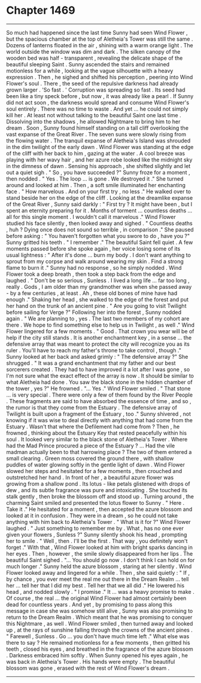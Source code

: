 
# Chapter 1469


---

So much had happened since the last time Sunny had seen Wind Flower , but the spacious chamber at the top of Aletheia's Tower was still the same . Dozens of lanterns floated in the air , shining with a warm orange light . The world outside the window was dim and dark . The silken canopy of the wooden bed was half - transparent , revealing the delicate shape of the beautiful sleeping Saint .
Sunny ascended the stairs and remained motionless for a while , looking at the vague silhouette with a heavy expression . Then , he sighed and shifted his perception , peering into Wind Flower's soul . There , the seed of the repulsive darkness had already grown larger .
'So fast . '
Corruption was spreading so fast . Its seed had been like a tiny speck before , but now , it was already like a pearl . If Sunny did not act soon , the darkness would spread and consume Wind Flower's soul entirely . There was no time to waste . And yet ... he could not simply kill her . At least not without talking to the beautiful Saint one last time .
Dissolving into the shadows , he allowed Nightmare to bring him to her dream . Soon , Sunny found himself standing on a tall cliff overlooking the vast expanse of the Great River . The seven suns were slowly rising from the flowing water . The tranquil expanse of Aletheia's Island was shrouded in the dim twilight of the early dawn .
Wind Flower was standing at the edge of the cliff with her back to him , gazing at the water . A cool breeze was playing with her wavy hair , and her azure robe looked like the midnight sky in the dimness of dawn . Sensing his approach , she shifted slightly and let out a quiet sigh .
" So , you have succeeded ?"
Sunny froze for a moment , then nodded .
" Yes . The loop ... is gone . We destroyed it ."
She turned around and looked at him . Then , a soft smile illuminated her enchanting face .
" How marvelous . And on your first try , no less ."
He walked over to stand beside her on the edge of the cliff . Looking at the dreamlike expanse of the Great River , Sunny said darkly :
" First try ? It might have been , but I spent an eternity preparing for it . Months of torment ... countless deaths ... all for this single moment . I wouldn't call it marvelous ."
Wind Flower studied his face silently , then looked away and sighed .
" Countless deaths , huh ? Dying once does not sound so terrible , in comparison ."
She paused before asking :
" You haven't forgotten what you swore to do , have you ?"
Sunny gritted his teeth .
" I remember ."
The beautiful Saint fell quiet . A few moments passed before she spoke again , her voice losing some of its usual lightness :
" After it's done ... burn my body . I don't want anything to sprout from my corpse and walk around wearing my skin . Find a strong flame to burn it ."
Sunny had no response , so he simply nodded . Wind Flower took a deep breath , then took a step back from the edge and laughed .
" Don't be so serious , Sunless . I lived a long life ... far too long , really . Gods , I am older than my grandmother was when she passed away - by a few centuries , at least . Ah , these old bones of mine have had enough ."
Shaking her head , she walked to the edge of the forest and put her hand on the trunk of an ancient pine .
" Are you going to visit Twilight before sailing for Verge ?"
Following her into the forest , Sunny nodded again .
" We are planning to , yes . The last two members of my cohort are there . We hope to find something else to help us in Twilight , as well ."
Wind Flower lingered for a few moments .
" Good . That crown you wear will be of help if the city still stands . It is another enchantment key , in a sense ... the defensive array that was meant to protect the city will recognize you as its ruler . You'll have to reach my father's throne to take control , though ."
Sunny looked at her back and asked grimly :
" The defensive array ?"
She shrugged .
" It was a grand enchantment that my father and our best sorcerers created . They had to have improved it a lot after I was gone , so I'm not sure what the exact effect of the array is now . It should be similar to what Aletheia had done . You saw the black stone in the hidden chamber of the tower , yes ?"
He frowned .
"... Yes ."
Wind Flower smiled .
" That stone ... is very special . There were only a few of them found by the River People . These fragments are said to have absorbed the essence of time , and so , the rumor is that they come from the Estuary . The defensive array of Twilight is built upon a fragment of the Estuary , too ."
Sunny shivered , not knowing if it was wise to deal directly with anything that had come from the Estuary . Wasn't that where the Defilement had come from ?
Then , he frowned , thinking about the Estuary Key that rested peacefully within his soul . It looked very similar to the black stone of Aletheia's Tower . Where had the Mad Prince procured a piece of the Estuary ?
... Had the vile madman actually been to that harrowing place ?
The two of them entered a small clearing . Green moss covered the ground there , with shallow puddles of water glowing softly in the gentle light of dawn . Wind Flower slowed her steps and hesitated for a few moments , then crouched and outstretched her hand .
In front of her , a beautiful azure flower was growing from a shallow pond . Its lotus - like petals glistened with drops of dew , and its subtle fragrance was pure and intoxicating . She touched its stalk gently , then broke the blossom off and stood up .
Turning around , the charming Saint smiled and presented the lotus flower to Sunny .
" Here . Take it ."
He hesitated for a moment , then accepted the azure blossom and looked at it in confusion . They were in a dream , so he could not take anything with him back to Aletheia's Tower .
" What is it for ?"
Wind Flower laughed .
" Just something to remember me by . What , has no one ever given your flowers , Sunless ?"
Sunny silently shook his head , prompting her to smile .
" Well , then . I'll be the first . That way , you definitely won't forget ."
With that , Wind Flower looked at him with bright sparks dancing in her eyes .
Then , however , the smile slowly disappeared from her lips . The beautiful Saint sighed .
"... You should go now . I don't think I can hold on for much longer ."
Sunny held the azure blossom , staring at her silently .
Wind Flower looked away and lingered for a while . Then , she said quietly :
" If , by chance , you ever meet the real me out there in the Dream Realm ... tell her ... tell her that I did my best . Tell her that we all did ."
He lowered his head , and nodded slowly .
" I promise ."
It ... was a heavy promise to make . Of course , the real ... the original Wind Flower had almost certainly been dead for countless years . And yet , by promising to pass along this message in case she was somehow still alive , Sunny was also promising to return to the Dream Realm .
Which meant that he was promising to conquer this Nightmare , as well .
Wind Flower smiled , then turned away and looked up , at the rays of sunshine falling through the crowns of the ancient pines .
" Farewell , Sunless . Go ... you don't have much time left ."
What else was there to say ?
He remained motionless for a few moments , then gritted his teeth , closed his eyes , and breathed in the fragrance of the azure blossom .
Darkness embraced him softly .
When Sunny opened his eyes again , he was back in Aletheia's Tower .
His hands were empty . The beautiful blossom was gone , erased with the rest of Wind Flower's dream .

---

